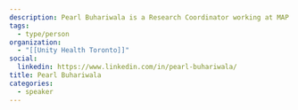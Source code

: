 ```yaml
---
description: Pearl Buhariwala is a Research Coordinator working at MAP Centre for Urban Health Solutions at Unity Health Toronto. At MAP Pearl works on multiple projects which address the social determinants of health and evaluate interventions to better support women. Pearl is passionate about working for a research centre which emphasizes solutions focused research working to improve the lives of those most in need across Toronto.
tags:
  - type/person
organization:
  - "[[Unity Health Toronto]]"
social:
  linkedin: https://www.linkedin.com/in/pearl-buhariwala/
title: Pearl Buhariwala
categories:
  - speaker
---
```


